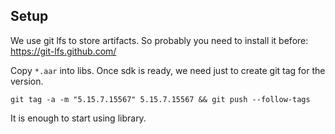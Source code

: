 
## Setup

We use git lfs to store artifacts. So probably you need to install it before: https://git-lfs.github.com/

Copy `*.aar` into libs.
Once sdk is ready, we need just to create git tag for the version.
```
git tag -a -m "5.15.7.15567" 5.15.7.15567 && git push --follow-tags
```
It is enough to start using library.
